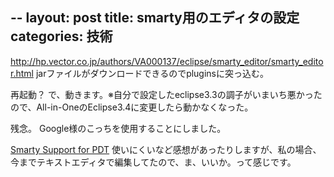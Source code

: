 --
layout: post
title: smarty用のエディタの設定
categories: 技術
--

http://hp.vector.co.jp/authors/VA000137/eclipse/smarty_editor/smarty_editor.html
jarファイルがダウンロードできるのでpluginsに突っ込む。

再起動？
で、動きます。※自分で設定したeclipse3.3の調子がいまいち悪かったので、All-in-OneのEclipse3.4に変更したら動かなくなった。

残念。
Google様のこっちを使用することにしました。

<a href="http://code.google.com/p/smartypdt/" target="_blank">Smarty Support for PDT</a>
使いにくいなど感想があったりしますが、私の場合、今までテキストエディタで編集してたので、ま、いいか。って感じです。

